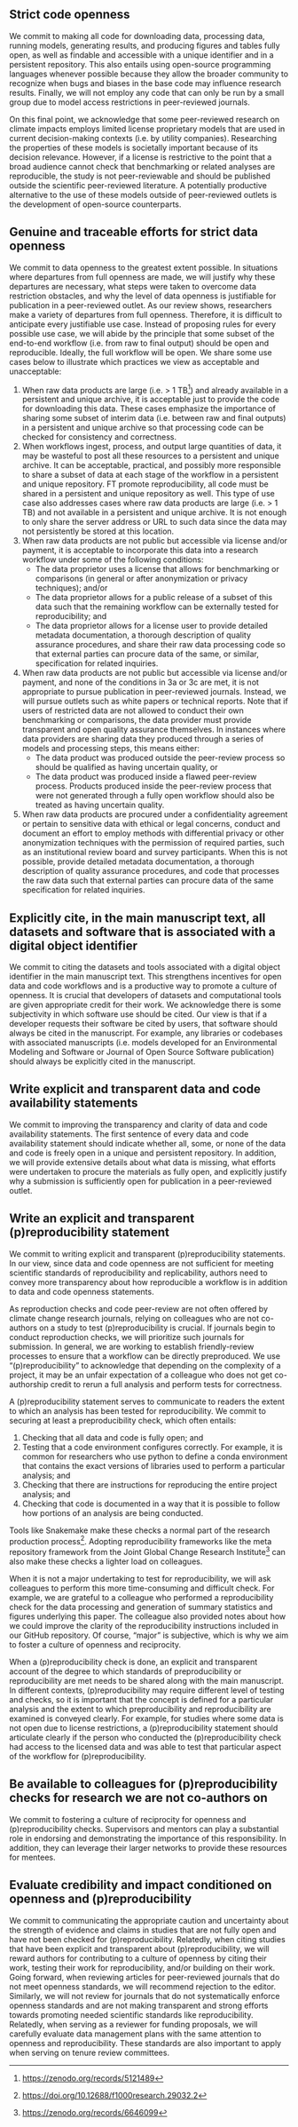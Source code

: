 ## Strict code openness
We commit to making all code for downloading data, processing data, running models, generating results, and producing figures and tables fully open, as well as findable and accessible with a unique identifier and in a persistent repository. This also entails using open-source programming languages whenever possible because they allow the broader community to recognize when bugs and biases in the base code may influence research results. Finally, we will not employ any code that can only be run by a small group due to model access restrictions in peer-reviewed journals. 

On this final point, we acknowledge that some peer-reviewed research on climate impacts employs limited license proprietary models that are used in current decision-making contexts (i.e. by utility companies). Researching the properties of these models is societally important because of its decision relevance. However, if a license is restrictive to the point that a broad audience cannot check that benchmarking or related analyses are reproducible, the study is not peer-reviewable and should be published outside the scientific peer-reviewed literature. A potentially productive alternative to the use of these models outside of peer-reviewed outlets is the development of open-source counterparts. 

## Genuine and traceable efforts for strict data openness
We commit to data openness to the greatest extent possible. In situations where departures from full openness are made, we will justify why these departures are necessary, what steps were taken to overcome data restriction obstacles, and why the level of data openness is justifiable for publication in a peer-reviewed outlet. As our review shows, researchers make a variety of departures from full openness. Therefore, it is difficult to anticipate every justifiable use case. Instead of proposing rules for every possible use case, we will abide by the principle that some subset of the end-to-end workflow (i.e. from raw to final output) should be open and reproducible. Ideally, the full workflow will be open. We share some use cases below to illustrate which practices we view as acceptable and unacceptable:      

1. When raw data products are large (i.e. > 1 TB[^1]) and already available in a persistent and unique archive, it is acceptable just to provide the code for downloading this data. These cases emphasize the importance of sharing some subset of interim data (i.e. between raw and final outputs) in a persistent and unique archive so that processing code can be checked for consistency and correctness. 
2. When workflows ingest, process, and output large quantities of data, it may be wasteful to post all these resources to a persistent and unique archive. It can be acceptable, practical, and possibly more responsible to share a subset of data at each stage of the workflow in a persistent and unique repository. FT promote reproducibility, all code must be shared in a persistent and unique repository as well. This type of use case also addresses cases where raw data products are large (i.e. > 1 TB) and not available in a persistent and unique archive. It is not enough to only share the server address or URL to such data since the data may not persistently be stored at this location. 
3. When raw data products are not public but accessible via license and/or payment, it is acceptable to incorporate this data into a research workflow under some of the following conditions:
   * The data proprietor uses a license that allows for benchmarking or comparisons (in general or after anonymization or privacy techniques); and/or
   * The data proprietor allows for a public release of a subset of this data such that the remaining workflow can be externally tested for reproducibility; and
   * The data proprietor allows for a license user to provide detailed metadata documentation, a thorough description of quality assurance procedures, and share their raw data processing code so that external parties can procure data of the same, or similar, specification for related inquiries.
4. When raw data products are not public but accessible via license and/or payment, and none of the conditions in 3a or 3c are met, it is not appropriate to pursue publication in peer-reviewed journals. Instead, we will pursue outlets such as white papers or technical reports. Note that if users of restricted data are not allowed to conduct their own benchmarking or comparisons, the data provider must provide transparent and open quality assurance themselves. In instances where data providers are sharing data they produced through a series of models and processing steps, this means either:
    * The data product was produced outside the peer-review process so should be qualified as having uncertain quality, or
    * The data product was produced inside a flawed peer-review process. Products produced inside the peer-review process that were not generated through a fully open workflow should also be treated as having uncertain quality.
5. When raw data products are procured under a confidentiality agreement or pertain to sensitive data with ethical or legal concerns, conduct and document an effort to employ methods with differential privacy or other anonymization techniques with the permission of required parties, such as an institutional review board and survey participants. When this is not possible, provide detailed metadata documentation, a thorough description of quality assurance procedures, and code that processes the raw data such that external parties can procure data of the same specification for related inquiries.

## Explicitly cite, in the main manuscript text, all datasets and software that is associated with a digital object identifier
We commit to citing the datasets and tools associated with a digital object identifier in the main manuscript text. This strengthens incentives for open data and code workflows and is a productive way to promote a culture of openness. It is crucial that developers of datasets and computational tools are given appropriate credit for their work. We acknowledge there is some subjectivity in which software use should be cited. Our view is that if a developer requests their software be cited by users, that software should always be cited in the manuscript. For example, any libraries or codebases with associated manuscripts (i.e. models developed for an Environmental Modeling and Software or Journal of Open Source Software publication) should always be explicitly cited in the manuscript.  

## Write explicit and transparent data and code availability statements
We commit to improving the transparency and clarity of data and code availability statements. The first sentence of every data and code availability statement should indicate whether all, some, or none of the data and code is freely open in a unique and persistent repository. In addition, we will provide extensive details about what data is missing, what efforts were undertaken to procure the materials as fully open, and explicitly justify why a submission is sufficiently open for publication in a peer-reviewed outlet. 

## Write an explicit and transparent (p)reproducibility statement
We commit to writing explicit and transparent (p)reproducibility statements. In our view, since data and code openness are not sufficient for meeting scientific standards of reproducibility and replicability, authors need to convey more transparency about how reproducible a workflow is in addition to data and code openness statements. 

As reproduction checks and code peer-review are not often offered by climate change research journals, relying on colleagues who are not co-authors on a study to test (p)reproducibility is crucial. If journals begin to conduct reproduction checks, we will prioritize such journals for submission. In general, we are working to establish friendly-review processes to ensure that a workflow can be directly preproduced. We use “(p)reproducibility” to acknowledge that depending on the complexity of a project, it may be an unfair expectation of a colleague who does not get co-authorship credit to rerun a full analysis and perform tests for correctness. 

A (p)reproducibility statement serves to communicate to readers the extent to which an analysis has been tested for reproducibility. We commit to securing at least a preproducibility check, which often entails:
1)	Checking that all data and code is fully open; and
2)	Testing that a code environment configures correctly. For example, it is common for researchers who use python to define a conda environment that contains the exact versions of libraries used to perform a particular analysis; and
3)	Checking that there are instructions for reproducing the entire project analysis; and
4)	Checking that code is documented in a way that it is possible to follow how portions of an analysis are being conducted. 

Tools like Snakemake make these checks a normal part of the research production process[^2]. Adopting reproducibility frameworks like the meta repository framework from the Joint Global Change Research Institute[^3] can also make these checks a lighter load on colleagues. 

When it is not a major undertaking to test for reproducibility, we will ask colleagues to perform this more time-consuming and difficult check. For example, we are grateful to a colleague who performed a reproducibility check for the data processing and generation of summary statistics and figures underlying this paper. The colleague also provided notes about how we could improve the clarity of the reproducibility instructions included in our GitHub repository. Of course, “major” is subjective, which is why we aim to foster a culture of openness and reciprocity. 

When a (p)reproducibility check is done, an explicit and transparent account of the degree to which standards of preproducibility or reproducibility are met needs to be shared along with the main manuscript. In different contexts, (p)reproducibility may require different level of testing and checks, so it is important that the concept is defined for a particular analysis and the extent to which preproducibility and reproducibility are examined is conveyed clearly. For example, for studies where some data is not open due to license restrictions, a (p)reproducibility statement should articulate clearly if the person who conducted the (p)reproducibility check had access to the licensed data and was able to test that particular aspect of the workflow for (p)reproducibility.

## Be available to colleagues for (p)reproducibility checks for research we are not co-authors on
We commit to fostering a culture of reciprocity for openness and (p)reproducibility checks. Supervisors and mentors can play a substantial role in endorsing and demonstrating the importance of this responsibility. In addition, they can leverage their larger networks to provide these resources for mentees. 

## Evaluate credibility and impact conditioned on openness and (p)reproducibility
We commit to communicating the appropriate caution and uncertainty about the strength of evidence and claims in studies that are not fully open and have not been checked for (p)reproducibility. Relatedly, when citing studies that have been explicit and transparent about (p)reproducibility, we will reward authors for contributing to a culture of openness by citing their work, testing their work for reproducibility, and/or building on their work. Going forward, when reviewing articles for peer-reviewed journals that do not meet openness standards, we will recommend rejection to the editor. Similarly, we will not review for journals that do not systematically enforce openness standards and are not making transparent and strong efforts towards promoting needed scientific standards like reproducibility. Relatedly, when serving as a reviewer for funding proposals, we will carefully evaluate data management plans with the same attention to openness and reproducibility. These standards are also important to apply when serving on tenure review committees. 

[^1]: https://zenodo.org/records/5121489
[^2]: https://doi.org/10.12688/f1000research.29032.2
[^3]: https://zenodo.org/records/6646099


